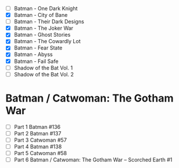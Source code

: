 - [ ] Batman - One Dark Knight
- [X] Batman - City of Bane
- [ ] Batman - Their Dark Designs
- [X] Batman - The Joker War
- [X] Batman - Ghost Stories
- [X] Batman - The Cowardly Lot
- [x] Batman - Fear State
- [X] Batman - Abyss
- [x] Batman - Fail Safe
- [ ] Shadow of the Bat Vol. 1
- [ ] Shadow of the Bat Vol. 2

# Batman / Catwoman: The Gotham War                      
-[ ] Part 1 Batman #136                                                                   
-[ ] Part 2 Batman #137                                                                   
-[ ] Part 3 Catwoman #57                                                                  
-[ ] Part 4 Batman #138                                                                   
-[ ] Part 5 Catwoman #58                                                                  
-[ ] Part 6 Batman / Catwoman: The Gotham War – Scorched Earth #1   
